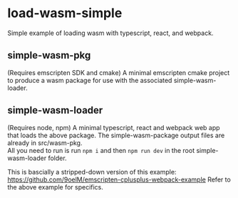 # load-wasm-simple
Simple example of loading wasm with typescript, react, and webpack.


## simple-wasm-pkg 
(Requires emscripten SDK and cmake)
A minimal emscripten cmake project to produce a wasm package for use with the associated simple-wasm-loader.


## simple-wasm-loader
(Requires node, npm)
A minimal typescript, react and webpack web app that loads the above package.
The simple-wasm-package output files are already in src/wasm-pkg.  
All you need to run is run `npm i` and then `npm run dev` in the root simple-wasm-loader folder.

This is bascially a stripped-down version of this example: https://github.com/9oelM/emscripten-cplusplus-webpack-example
Refer to the above example for specifics.
